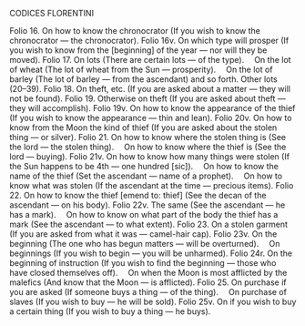 CODICES FLORENTINI

Folio 16. On how to know the chronocrator (If you wish to know the chronocrator — the chronocrator).
Folio 16v. On which type will prosper (If you wish to know from the [beginning] of the year — nor will they be moved).
Folio 17. On lots (There are certain lots — of the type).
 On the lot of wheat (The lot of wheat from the Sun — prosperity).
 On the lot of barley (The lot of barley — from the ascendant) and so forth. Other lots (20–39).
Folio 18. On theft, etc. (If you are asked about a matter — they will not be found).
Folio 19. Otherwise on theft (If you are asked about theft — they will accomplish).
Folio 19v. On how to know the appearance of the thief (If you wish to know the appearance — thin and lean).
Folio 20v. On how to know from the Moon the kind of thief (If you are asked about the stolen thing — or silver).
Folio 21. On how to know where the stolen thing is (See the lord — the stolen thing).
 On how to know where the thief is (See the lord — buying).
Folio 21v. On how to know how many things were stolen (If the Sun happens to be 4th — one hundred [sic]).
 On how to know the name of the thief (Set the ascendant — name of a prophet).
 On how to know what was stolen (If the ascendant at the time — precious items).
Folio 22. On how to know the thief [emend to: thief] (See the decan of the ascendant — on his body).
Folio 22v. The same (See the ascendant — he has a mark).
 On how to know on what part of the body the thief has a mark (See the ascendant — to what extent).
Folio 23. On a stolen garment (If you are asked from what it was — camel-hair cap).
Folio 23v. On the beginning (The one who has begun matters — will be overturned).
 On beginnings (If you wish to begin — you will be unharmed).
Folio 24r. On the beginning of instruction (If you wish to find the beginning — those who have closed themselves off).
 On when the Moon is most afflicted by the malefics (And know that the Moon — is afflicted).
Folio 25. On purchase <sic> if you are asked (If someone buys a thing — of the thing).
 On purchase of slaves (If you wish to buy — he will be sold).
Folio 25v. On if you wish to buy a certain thing <sic> (If you wish to buy a thing — he buys).